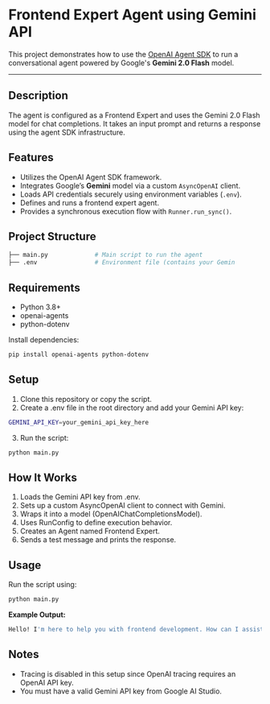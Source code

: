 # Frontend Expert Agent using Gemini API

This project demonstrates how to use the [OpenAI Agent SDK](https://github.com/openai/agent-sdk) to run a conversational agent powered by Google's **Gemini 2.0 Flash** model.

---

## Description

The agent is configured as a Frontend Expert and uses the Gemini 2.0 Flash model for chat completions. It takes an input prompt and returns a response using the agent SDK infrastructure.

## Features

- Utilizes the OpenAI Agent SDK framework.
- Integrates Google’s **Gemini** model via a custom `AsyncOpenAI` client.
- Loads API credentials securely using environment variables (`.env`).
- Defines and runs a frontend expert agent.
- Provides a synchronous execution flow with `Runner.run_sync()`.

## Project Structure

```bash
├── main.py             # Main script to run the agent
├── .env                # Environment file (contains your Gemin
```

## Requirements

- Python 3.8+
- openai-agents
- python-dotenv

Install dependencies:
```bash
pip install openai-agents python-dotenv
```

## Setup

1. Clone this repository or copy the script.
2. Create a .env file in the root directory and add your Gemini API key:
```bash
GEMINI_API_KEY=your_gemini_api_key_here
```
3. Run the script:
```bash
python main.py
```

## How It Works

1. Loads the Gemini API key from .env.
2. Sets up a custom AsyncOpenAI client to connect with Gemini.
3. Wraps it into a model (OpenAIChatCompletionsModel).
4. Uses RunConfig to define execution behavior.
5. Creates an Agent named Frontend Expert.
6. Sends a test message and prints the response.
 

## Usage

Run the script using:
```bash
python main.py
```

**Example Output:**
```bash
Hello! I'm here to help you with frontend development. How can I assist you today?
```

## Notes

- Tracing is disabled in this setup since OpenAI tracing requires an OpenAI API key.
- You must have a valid Gemini API key from Google AI Studio.